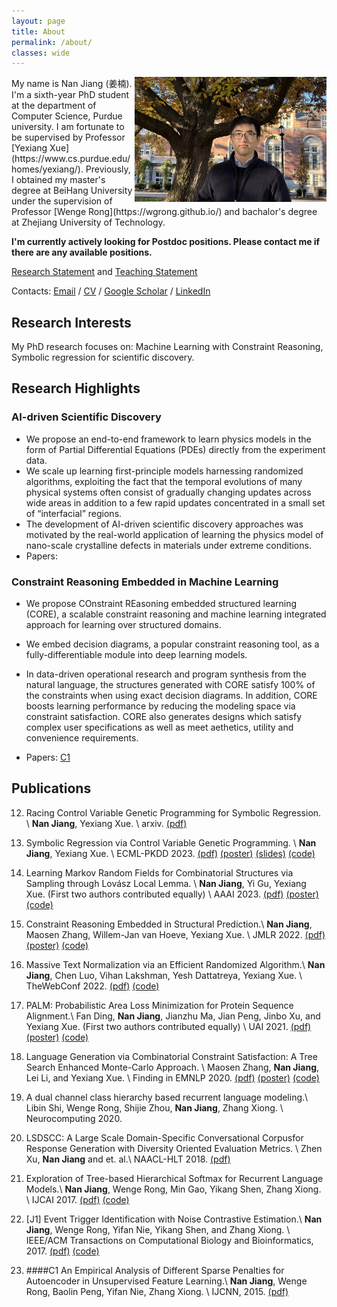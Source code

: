 ```yaml
---
layout: page
title: About
permalink: /about/
classes: wide
---
```


<!-- ![image](/images/IMG_8506.jpg) -->

<img  style="float: right;" height="200" src="/images/nanjiang.jpg">
My name is Nan Jiang (姜楠). I'm a sixth-year PhD student at the department of Computer Science, Purdue university. 
I am fortunate to be supervised by Professor [Yexiang Xue](https://www.cs.purdue.edu/homes/yexiang/). Previously, I obtained my master's degree at BeiHang University  under the supervision of Professor [Wenge Rong](https://wgrong.github.io/) and bachalor's degree at Zhejiang University of Technology.

**I'm currently actively looking for Postdoc positions.
Please contact me if there are any available positions.**


[Research Statement]() and [Teaching Statement]() 

Contacts: [Email](mailto:jiang631@purdue.edu) / [CV](/images/CV.pdf) / [Google Scholar](https://scholar.google.com/citations?user=AiMRnWUAAAAJ&hl=en) / [LinkedIn](https://www.linkedin.com/in/jiangnanhugo/)



## Research Interests

My PhD research focuses on: Machine Learning with Constraint Reasoning, Symbolic regression for scientific discovery. 


## Research Highlights

### AI-driven Scientific Discovery

- We propose an end-to-end framework to learn physics models in the form of Partial Differential Equations (PDEs) directly from the experiment data.
- We scale up learning first-principle models harnessing randomized algorithms, exploiting the fact that the temporal evolutions of many physical systems often consist of gradually changing updates across wide areas in addition to a few rapid updates concentrated in a small set of “interfacial” regions.
- The development of AI-driven scientific discovery approaches was motivated by the real-world application of learning the physics model of nano-scale crystalline defects in materials under extreme conditions.
- Papers: 

### Constraint Reasoning Embedded in Machine Learning

- We propose COnstraint REasoning embedded structured learning (CORE), a scalable constraint reasoning and machine learning integrated approach for learning over structured domains.
- We embed decision diagrams, a popular constraint reasoning tool, as a fully-differentiable module into deep learning models.
- In data-driven operational research and program synthesis from the natural language, the structures generated with CORE satisfy 100% of the constraints when using exact decision diagrams. In addition, CORE boosts learning performance by reducing the modeling space via constraint satisfaction.
CORE also generates designs which satisfy complex user specifications as well as meet aethetics, utility and convenience requirements.

- Papers: [C1](####C1)

## Publications

12. Racing Control Variable Genetic Programming for Symbolic Regression. \\
**Nan Jiang**, Yexiang Xue. \\
arxiv.  [(pdf)](https://arxiv.org/abs/2309.07934)

11. Symbolic Regression via Control Variable Genetic Programming. \\
**Nan Jiang**, Yexiang Xue. \\
ECML-PKDD 2023.  [(pdf)](https://link.springer.com/chapter/10.1007/978-3-031-43421-1_11) [(poster)]() [(slides)]() [(code)](https://github.com/jiangnanhugo/cvgp)

10. Learning Markov Random Fields for Combinatorial Structures via Sampling through Lovász Local Lemma. \\
**Nan Jiang**, Yi Gu, Yexiang Xue. (First two authors contributed equally) \\
AAAI 2023. [(pdf)]((https://ojs.aaai.org/index.php/AAAI/article/view/25516/25288)) [(poster)]() [(code)](https://github.com/jiangnanhugo/nelson-cd)


9. Constraint Reasoning Embedded in Structural Prediction.\\
**Nan Jiang**, Maosen Zhang, Willem-Jan van Hoeve, Yexiang Xue. \\
JMLR 2022. [(pdf)](https://www.jmlr.org/papers/volume23/21-1484/21-1484.pdf) [(poster)]() [(code)](https://jiangnanhugo.github.io/CORE-SP/)

8. Massive Text Normalization via an Efficient Randomized Algorithm.\\
**Nan Jiang**, Chen Luo, Vihan Lakshman, Yesh Dattatreya, Yexiang Xue. \\
TheWebConf 2022.
[(pdf)](https://dl.acm.org/doi/pdf/10.1145/3485447.3512015) [(code)](https://bitbucket.org/jiang631/lsh_norm/src/master/)

7. PALM: Probabilistic Area Loss Minimization for Protein Sequence Alignment.\\
Fan Ding, **Nan Jiang**, Jianzhu Ma, Jian Peng, Jinbo Xu, and Yexiang Xue. (First two authors contributed equally) \\
UAI 2021. [(pdf)](https://proceedings.mlr.press/v161/ding21c/ding21c.pdf) [(poster)]() [(code)](https://github.com/jiangnanhugo/PALM)

6. Language Generation via Combinatorial Constraint Satisfaction: A Tree Search Enhanced Monte-Carlo Approach. \\
Maosen Zhang, **Nan Jiang**, Lei Li, and Yexiang Xue. \\
Finding in EMNLP 2020. [(pdf)](https://aclanthology.org/2020.findings-emnlp.115.pdf) [(poster)]() [(code)](https://github.com/Milozms/TSMH)

5. A dual channel class hierarchy based recurrent language modeling.\\
Libin Shi, Wenge Rong, Shijie Zhou, **Nan Jiang**, Zhang Xiong.  \\
Neurocomputing 2020.

4. LSDSCC: A Large Scale Domain-Specific Conversational Corpusfor Response Generation with Diversity Oriented Evaluation Metrics. \\
Zhen Xu, **Nan Jiang** and et. al.\\
NAACL-HLT 2018.  [(pdf)](https://aclanthology.org/N18-1188.pdf)

3. Exploration of Tree-based Hierarchical Softmax for Recurrent Language Models.\\
**Nan Jiang**, Wenge Rong, Min Gao, Yikang Shen, Zhang Xiong. \\
IJCAI 2017. [(pdf)](https://www.ijcai.org/proceedings/2017/0271.pdf) [(code)](https://github.com/jiangnanhugo/lmkit)

2. [J1] Event Trigger Identification with Noise Contrastive Estimation.\\
**Nan Jiang**, Wenge Rong, Yifan Nie, Yikang Shen, and Zhang Xiong.  \\
IEEE/ACM Transactions on Computational Biology and Bioinformatics, 2017. [(pdf)](https://ieeexplore.ieee.org/stamp/stamp.jsp?arnumber=7936538) [(code)](https://github.com/jiangnanHugo/mlee-nce)

1. ####C1 An Empirical Analysis of Different Sparse Penalties for Autoencoder in Unsupervised Feature Learning.\\
**Nan Jiang**, Wenge Rong, Baolin Peng, Yifan Nie, Zhang Xiong. \\
IJCNN, 2015. [(pdf)](https://ieeexplore.ieee.org/stamp/stamp.jsp?tp=&arnumber=7280568)
